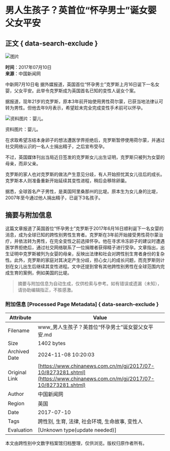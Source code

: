 # 男人生孩子？英首位“怀孕男士”诞女婴 父女平安

## 正文 { data-search-exclude }


![图片](http://i2.chinanews.com/thumbnailzhi44.png)

**时间**：2017年07月10日  
**来源**：中国新闻网  

中新网7月10日电 据外媒报道，英国首位“怀孕男士”克罗斯上月16日诞下一名女婴，父女平安。此举令克罗斯成为英国首名已知的变性人诞女个案。

据报道，现年21岁的克罗斯，原本3年前开始使用男性荷尔蒙，已获当地法律认可转为男性。但他去年9月表示，希望趁未完全完成变性手术前可以怀孕。

![资料图片：婴儿。](http://i2.chinanews.com/simg/cmshd/2017/07/10/779e26bf87fa43fc893601ccfc91aa7f.jpg)

资料图片：婴儿。

在求取希望冻结本身卵子的想法遭医学界拒绝后，克罗斯暂停使用荷尔蒙，并通过社交网络认识的一名人士捐出精子，之后宣布受孕。

不过，英国媒体刊出当局近日签发的克罗斯女儿出生证明，克罗斯只被列为女婴的母亲，而非父亲。

克罗斯的家人也对克罗斯的做法产生意见分歧，有人开始担忧其女儿往后的成长。克罗斯本人则准备重新开始延续其变性进程，稍后会移除卵巢。

据悉，全球首名产子男性，是美国阿里桑那州的比堤。原本生为女儿身的比堤，2007年至今通过他人捐出精子，已诞下3名孩子。
<!-- tcd_original_link https://www.chinanews.com.cn/m/gj/2017/07-10/8273281.shtml -->
## 摘要与附加信息

<!-- tcd_abstract -->
这篇文章报道了英国首位“怀孕男士”克罗斯于2017年6月16日顺利诞下一名女婴的消息，成为全球已知的跨性别男性生育者。克罗斯在3年前开始接受男性荷尔蒙治疗，并依法转为男性，在完全变性之前选择怀孕。他在寻求冷冻卵子的建议时遭遇医学界拒绝后，通过社交网络联系了一位捐赠者获得精子进行受孕。文章指出，出生证明中克罗斯被列为女婴的母亲，反映出法律和社会对跨性别生育者身份的复杂性。此外，克罗斯的家庭对其决定产生分歧，担心女儿的成长问题，而克罗斯则计划在女儿出生后继续其变性进程。文中还提到曾有其他跨性别男性在全球范围内完成生育的案例，例如美国的比堤。
<!-- tcd_abstract_end -->

> 摘要与附加信息为自动生成，仅供检索与参考。如有错误或遗漏（未知），请协助编辑指正，不胜感激。

### 附加信息 [Processed Page Metadata] { data-search-exclude }

| Attribute       | Value                                  |
|-----------------|----------------------------------------|
| Filename        | www_男人生孩子？英首位“怀孕男士”诞女婴父女平安.md                             |
| Size            | 1402 bytes                           |
| Archived Date   | 2024-11-08 10:20:03                             |
| Original Link   | [https://www.chinanews.com.cn/m/gj/2017/07-10/8273281.shtml](https://www.chinanews.com.cn/m/gj/2017/07-10/8273281.shtml)                       |
| Author          | 中国新闻网                               |
| Region          | 英国                               |
| Date            | 2017-07-10                                 |
| Tags            | 跨性别, 生育, 法律, 社会环境, 生命故事, 变性人                                 |
| Evaluation            | [Unknown type(update needed)]                                 |
<!-- tcd_table_end -->

本文由跨性别中文数字档案馆归档整理，仅供浏览。版权归原作者所有。
